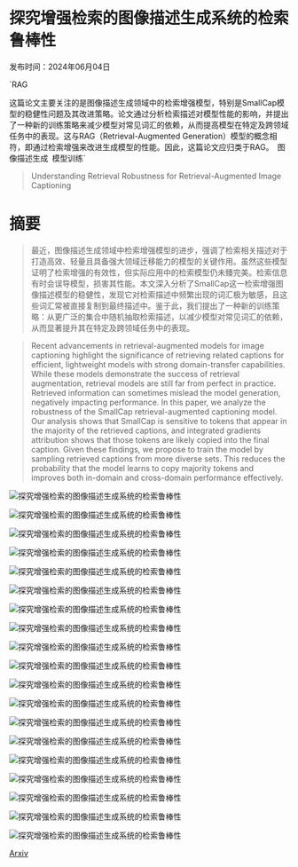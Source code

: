 # 探究增强检索的图像描述生成系统的检索鲁棒性

发布时间：2024年06月04日

`RAG

这篇论文主要关注的是图像描述生成领域中的检索增强模型，特别是SmallCap模型的稳健性问题及其改进策略。论文通过分析检索描述对模型性能的影响，并提出了一种新的训练策略来减少模型对常见词汇的依赖，从而提高模型在特定及跨领域任务中的表现。这与RAG（Retrieval-Augmented Generation）模型的概念相符，即通过检索增强来改进生成模型的性能。因此，这篇论文应归类于RAG。` `图像描述生成` `模型训练`

> Understanding Retrieval Robustness for Retrieval-Augmented Image Captioning

# 摘要

> 最近，图像描述生成领域中检索增强模型的进步，强调了检索相关描述对于打造高效、轻量且具备强大领域迁移能力的模型的关键作用。虽然这些模型证明了检索增强的有效性，但实际应用中的检索模型仍未臻完美。检索信息有时会误导模型，损害其性能。本文深入分析了SmallCap这一检索增强图像描述模型的稳健性，发现它对检索描述中频繁出现的词汇极为敏感，且这些词汇常被直接复制到最终描述中。鉴于此，我们提出了一种新的训练策略：从更广泛的集合中随机抽取检索描述，以减少模型对常见词汇的依赖，从而显著提升其在特定及跨领域任务中的表现。

> Recent advancements in retrieval-augmented models for image captioning highlight the significance of retrieving related captions for efficient, lightweight models with strong domain-transfer capabilities. While these models demonstrate the success of retrieval augmentation, retrieval models are still far from perfect in practice. Retrieved information can sometimes mislead the model generation, negatively impacting performance. In this paper, we analyze the robustness of the SmallCap retrieval-augmented captioning model. Our analysis shows that SmallCap is sensitive to tokens that appear in the majority of the retrieved captions, and integrated gradients attribution shows that those tokens are likely copied into the final caption. Given these findings, we propose to train the model by sampling retrieved captions from more diverse sets. This reduces the probability that the model learns to copy majority tokens and improves both in-domain and cross-domain performance effectively.

![探究增强检索的图像描述生成系统的检索鲁棒性](../../../paper_images/2406.02265/x1.png)

![探究增强检索的图像描述生成系统的检索鲁棒性](../../../paper_images/2406.02265/x2.png)

![探究增强检索的图像描述生成系统的检索鲁棒性](../../../paper_images/2406.02265/x3.png)

![探究增强检索的图像描述生成系统的检索鲁棒性](../../../paper_images/2406.02265/x4.png)

![探究增强检索的图像描述生成系统的检索鲁棒性](../../../paper_images/2406.02265/x5.png)

![探究增强检索的图像描述生成系统的检索鲁棒性](../../../paper_images/2406.02265/x6.png)

![探究增强检索的图像描述生成系统的检索鲁棒性](../../../paper_images/2406.02265/x7.png)

![探究增强检索的图像描述生成系统的检索鲁棒性](../../../paper_images/2406.02265/irr2_mt_in_cap_2025.png)

![探究增强检索的图像描述生成系统的检索鲁棒性](../../../paper_images/2406.02265/irr2_mt_in_cap_3915.png)

![探究增强检索的图像描述生成系统的检索鲁棒性](../../../paper_images/2406.02265/irr2_mt_in_cap_500.png)

![探究增强检索的图像描述生成系统的检索鲁棒性](../../../paper_images/2406.02265/x8.png)

![探究增强检索的图像描述生成系统的检索鲁棒性](../../../paper_images/2406.02265/x9.png)

![探究增强检索的图像描述生成系统的检索鲁棒性](../../../paper_images/2406.02265/x10.png)

![探究增强检索的图像描述生成系统的检索鲁棒性](../../../paper_images/2406.02265/x11.png)

![探究增强检索的图像描述生成系统的检索鲁棒性](../../../paper_images/2406.02265/x12.png)

![探究增强检索的图像描述生成系统的检索鲁棒性](../../../paper_images/2406.02265/x13.png)

![探究增强检索的图像描述生成系统的检索鲁棒性](../../../paper_images/2406.02265/x14.png)

![探究增强检索的图像描述生成系统的检索鲁棒性](../../../paper_images/2406.02265/x15.png)

![探究增强检索的图像描述生成系统的检索鲁棒性](../../../paper_images/2406.02265/x16.png)

[Arxiv](https://arxiv.org/abs/2406.02265)